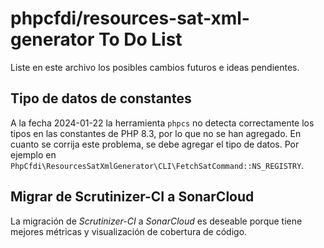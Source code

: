 # phpcfdi/resources-sat-xml-generator To Do List

Liste en este archivo los posibles cambios futuros e ideas pendientes.

## Tipo de datos de constantes

A la fecha 2024-01-22 la herramienta `phpcs` no detecta correctamente los tipos en las constantes de PHP 8.3, 
por lo que no se han agregado. En cuanto se corrija este problema, se debe agregar el tipo de datos.
Por ejemplo en `PhpCfdi\ResourcesSatXmlGenerator\CLI\FetchSatCommand::NS_REGISTRY`.

## Migrar de Scrutinizer-CI a SonarCloud

La migración de *Scrutinizer-CI* a *SonarCloud* es deseable porque tiene mejores métricas y visualización de cobertura de código.

